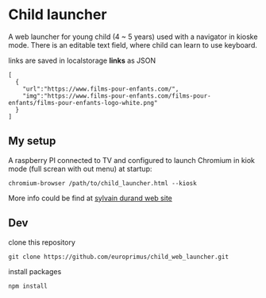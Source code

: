 # Child launcher
A web launcher for young child (4 ~ 5 years) used with a navigator in kioske mode.
There is an editable text field, where child can learn to use keyboard.

links are saved in localstorage **links** as JSON
```
[
  {
    "url":"https://www.films-pour-enfants.com/",
    "img":"https://www.films-pour-enfants.com/films-pour-enfants/films-pour-enfants-logo-white.png"
  }
]
```

## My setup
A raspberry PI connected to TV and configured to launch Chromium in kiok mode (full screan with out menu) at startup:
```
chromium-browser /path/to/child_launcher.html --kiosk
```
More info could be find at [sylvain durand web site](https://sylvaindurand.org/launch-chromium-in-kiosk-mode/)

## Dev
clone this repository
```
git clone https://github.com/europrimus/child_web_launcher.git
```

install packages
```
npm install
```
